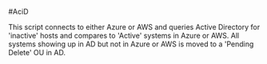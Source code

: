 #AciD

 This script connects to either Azure or AWS and queries Active Directory for 'inactive' hosts and compares to 'Active' systems in Azure or AWS. All systems showing up in AD but not in Azure or AWS is moved to a 'Pending Delete' OU in AD.



